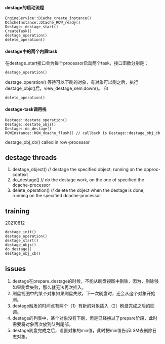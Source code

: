 #### destage的启动流程
```
EngineService::DCache_create_instance()
DCacheInstance::DCache_ROW_ready()
Destage::destage_start()
CreateTask()
destage_operation()
delete_operation()
```

#### destage中的两个内置task
在destage_start接口会为每个processor启动两个task，接口函数分别是：
```
destage_operation()
```
destage_operation() 等待可以下刷的对象，有对象可以刷之后，执行destage_objs()后，view_destage_sem.down()。
和
```
delete_operation()
```

#### destage-task调用栈
```
Destage::destate_operation()
Destage::destate_objs()
Destage::do_destage()
ROWInstance::ROW_dcache_flush() // callback is Destage::destage_obj_cb
```
destage_obj_cb() called in row-processor



## destage threads
1. destage_object() // destage the specified object, running on the opproc-context
2. do_destage()     // do the destage work, on the one of specified the dcache-processor
3. delete_operation() // delete the object when the destage is done, running on the specified dcache-processor


##  training
20210812
```
destage_init()
destage_operation()
destage_start()
destage_objs()
do_destage()
destage_obj_cb()
```

## issues
1. destage在prepare_destage的时候，不能从刷盘视图中删除，因为，删除够如果刷盘失败，那么就无法再次插入。
1. 刷盘视图中的某个对象如果刷盘失败，下一次刷盘时，还会从这个对象开始刷。
1. destage触发的时间点有两个（1）有新的对象插入（2）刷盘完成之后的回调。
1. destage的列表中，某个对象没有下刷，但是已经换过了prepare阶段，此时需要将对象再次放到队列尾部。
1. destage刷盘完成之后，设置对象的min值，此时把min值告诉LSM去删除日志对象。
